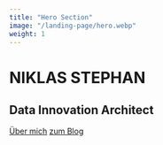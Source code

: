 ```yaml
---
title: "Hero Section"
image: "/landing-page/hero.webp"
weight: 1
---
```

<div class="py-5">
  <h1 class="display-1 text-center">NIKLAS STEPHAN</h1>
  <h2>Data Innovation Architect</h2>

  <div class="btn-group btn-group-lg mt-3" role="group">
    <a role="button" href="#cv-section" class="btn btn-outline-primary border-1 text-dark">Über mich</a>
    <a role="button" href="blog" class="btn btn-primary">zum Blog</a>
  </div>
</div>
